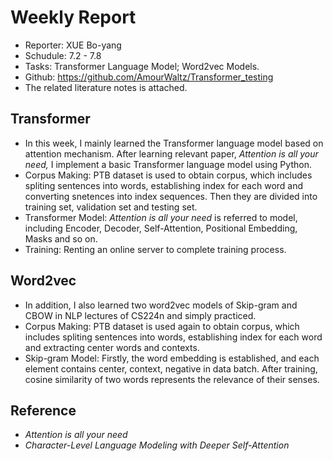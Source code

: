 # Weekly Report

* Reporter: XUE Bo-yang
* Schudule: 7.2 - 7.8
* Tasks: Transformer Language Model; Word2vec Models.
* Github: https://github.com/AmourWaltz/Transformer_testing
* The related literature notes is attached.

## Transformer

* In this week, I mainly learned the Transformer language model based on attention mechanism. After learning relevant paper, *Attention is all your need,* I implement a basic Transformer language model using Python.
* Corpus Making: PTB dataset is used to obtain corpus, which includes spliting sentences into words, establishing index for each word and converting snetences into index sequences. Then they are divided into training set, validation set and testing set. 
* Transformer Model: *Attention is all your need*  is referred to model, including Encoder, Decoder, Self-Attention, Positional Embedding, Masks and so on.
* Training: Renting an online server to complete training process.

## Word2vec

* In addition, I also learned two word2vec models of Skip-gram and CBOW  in NLP lectures of CS224n and simply practiced.
* Corpus Making: PTB dataset is used again to obtain corpus, which includes spliting sentences into words, establishing index for each word and extracting center words and contexts.
* Skip-gram Model: Firstly, the word embedding is established, and each element contains center, context, negative in data batch. After training, cosine similarity of two words represents the relevance of their senses.

## Reference

* *Attention is all your need* 
* *Character-Level Language Modeling with Deeper Self-Attention*

